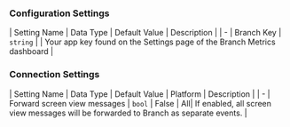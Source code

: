 

### Configuration Settings

| Setting Name |  Data Type    | Default Value  | Description |
| -
| Branch Key | `string` | <unset> | Your app key found on the Settings page of the Branch Metrics dashboard |


### Connection Settings

| Setting Name |  Data Type    | Default Value | Platform | Description |
| -
| Forward screen view messages | `bool` | False | All| If enabled, all screen view messages will be forwarded to Branch as separate events. |
